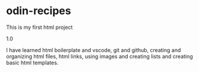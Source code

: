 # odin-recipes

This is my first html project

1.0

I have learned html boilerplate and vscode, git and github, creating and organizing html files, html links, using images and creating lists and creating basic html templates.